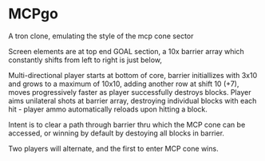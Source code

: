 # MCPgo
A tron clone, emulating the style of the mcp cone sector

Screen elements are at top end GOAL section, a 10x barrier array which constantly
shifts from left to right is just below, 

Multi-directional player starts at bottom of core, barrier initiallizes with 3x10 and
grows to a maximum of 10x10, adding another row at shift 10 (+7), moves progressively
faster as player successfully destroys blocks. Player aims unilateral shots at barrier array, destroying individual blocks with each hit - player ammo automatically reloads 
upon hitting a block.

Intent is to clear a path through barrier thru which the MCP cone can be accessed, or winning by default by destoying all blocks in barrier.

Two players will alternate, and the first to enter MCP cone wins.
